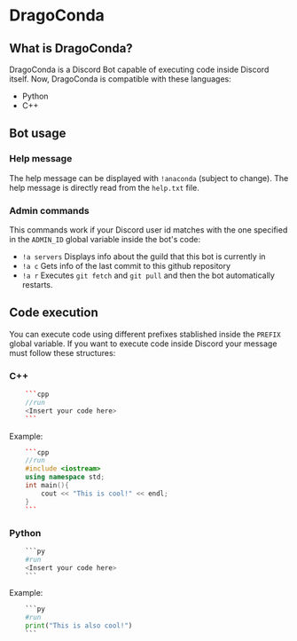 # DragoConda
## What is DragoConda?
DragoConda is a Discord Bot capable of executing code inside Discord itself.
Now, DragoConda is compatible with these languages:
- Python
- C++
## Bot usage
### Help message
The help message can be displayed with `!anaconda` (subject to change). The help
message is directly read from the `help.txt` file.
### Admin commands
This commands work if your Discord user id matches with the one specified in the `ADMIN_ID` global variable inside the bot's code:
- `!a servers` Displays info about the guild that this bot is currently in
- `!a c` Gets info of the last commit to this github repository
- `!a r` Executes `git fetch` and `git pull` and then the bot automatically restarts.
## Code execution
You can execute code using different prefixes stablished inside the `PREFIX` global variable. If you want to execute code inside Discord your message must follow these structures:
### C++
```cpp
    ```cpp
    //run
    <Insert your code here>
    ```
```
Example:
```cpp
    ```cpp
    //run
    #include <iostream>
    using namespace std;
    int main(){
        cout << "This is cool!" << endl;
    }
    ```
```
### Python
```py
    ```py
    #run
    <Insert your code here>
    ```
```
Example:
```py
    ```py
    #run
    print("This is also cool!")
    ```
```